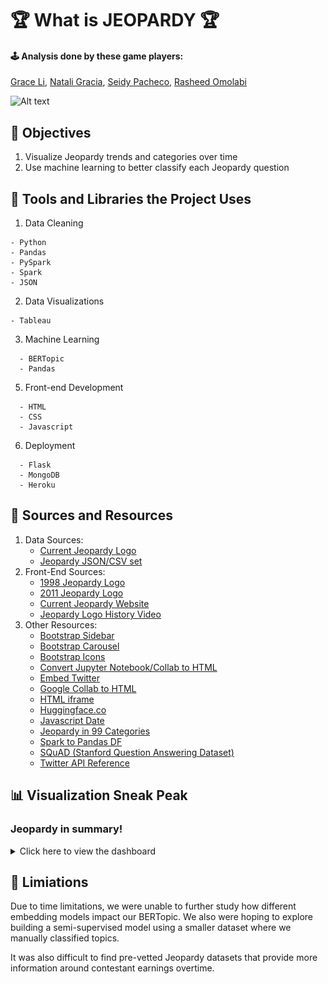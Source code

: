 # :trophy: What is JEOPARDY :trophy:

#### 	:joystick:  Analysis done by these game players:
[Grace Li](https://github.com/Grace-Bijun-Li), [Natali Gracia](https://github.com/nataligracia), [Seidy Pacheco](https://github.com/seidyp), [Rasheed Omolabi](https://github.com/rashhola)

![Alt text](static/assets/Jeopardy2021.png?raw=true "Logo 2021")

## :dart: Objectives
1. Visualize Jeopardy trends and categories over time
2. Use machine learning to better classify each Jeopardy question

## :wrench: Tools and Libraries the Project Uses
1. Data Cleaning

```
- Python
- Pandas
- PySpark
- Spark
- JSON
```

2. Data Visualizations

```
- Tableau
```
 
3. Machine Learning

```
  - BERTopic
  - Pandas
```

5. Front-end Development

```
  - HTML
  - CSS
  - Javascript
```

6. Deployment

```
  - Flask
  - MongoDB
  - Heroku
```


## :open_file_folder: Sources and Resources 

1. Data Sources:
    - [Current Jeopardy Logo](https://www.ohio.edu/news/2021/03/ohio-university-be-featured-jeopardy-episode)
    - [Jeopardy JSON/CSV set](https://www.reddit.com/r/datasets/comments/1uyd0t/200000_jeopardy_questions_in_a_json_file/)
2. Front-End Sources:
    - [1998 Jeopardy Logo](https://www.youtube.com/watch?v=eGtPwyaX9qE)
    - [2011 Jeopardy Logo](https://www.thelist.com/302141/the-truth-about-winning-jeopardy/)
    - [Current Jeopardy Website](https://www.jeopardy.com/)
    - [Jeopardy Logo History Video](https://www.youtube.com/watch?v=eHDbZ1LHxqY&t=1s)
3. Other Resources: 
    - [Bootstrap Sidebar](https://www.codeply.com/p/Nkp8O77PFS)
    - [Bootstrap Carousel](https://stackoverflow.com/questions/28972493/bootstrap-carousel-within-a-column)
    - [Bootstrap Icons](https://icons.getbootstrap.com/)
    - [Convert Jupyter Notebook/Collab to HTML](https://www.youtube.com/watch?v=nezPWpBNr7k)
    - [Embed Twitter](https://help.twitter.com/en/using-twitter/embed-twitter-feed)
    - [Google Collab to HTML](https://leaherb.com/save-google-colab-notebook-to-html/)
    - [HTML iframe](https://www.w3schools.com/tags/tag_iframe.ASP)
    - [Huggingface.co](https://huggingface.co/)
    - [Javascript Date](https://developer.mozilla.org/en-US/docs/Web/JavaScript/Reference/Global_Objects/Date/Date)
    - [Jeopardy in 99 Categories](https://www.sporcle.com/games/rockgolf/analbumcover/results)
    - [Spark to Pandas DF](https://stackoverflow.com/questions/50958721/convert-a-spark-dataframe-to-pandas-df)
    - [SQuAD (Stanford Question Answering Dataset)](https://towardsdatascience.com/the-quick-guide-to-squad-cae08047ebee)
    - [Twitter API Reference](https://docs.tweepy.org/en/latest/api.html)
    

## :bar_chart: Visualization Sneak Peak
### Jeopardy in summary! 
<details>
<summary>Click here to view the dashboard</summary>
    
![Dashbaord](https://github.com/nataligracia/Jeopardy-Analytics/blob/grace-branch/static/assets/dashboard.jpg)

 
</details>


## :bookmark_tabs: Limiations
Due to time limitations, we were unable to further study how different embedding models impact our BERTopic. We also were hoping to explore building a semi-supervised model using a smaller dataset where we manually classified topics.

It was also difficult to find pre-vetted Jeopardy datasets that provide more information around contestant earnings overtime. 
